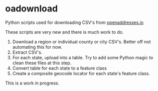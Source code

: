 # oadownload
Python scripts used for downloading CSV's from <a href="https://openaddresses.io/">openaddresses.io</a>

These scripts are very new and there is much work to do.
1. Download a region or individual county or city CSV's. Better off not automating this for now.
2. Extract CSV's.
3. For each state, upload into a table. Try to add some Python magic to clean these files at this step.
4. Convert table for each state to a feature class
5. Create a composite geocode locator for each state's feature class.

This is a work in progress.

